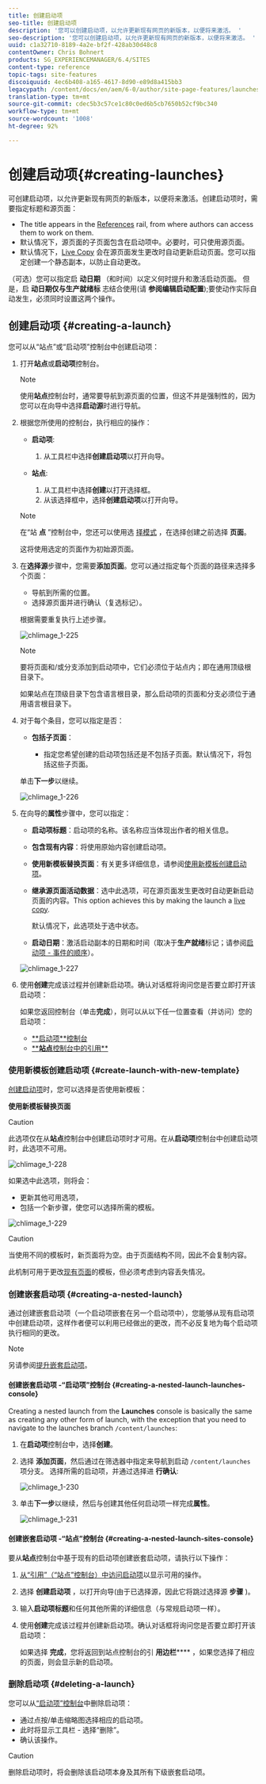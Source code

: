 ```yaml
---
title: 创建启动项
seo-title: 创建启动项
description: '您可以创建启动项，以允许更新现有网页的新版本，以便将来激活。 '
seo-description: '您可以创建启动项，以允许更新现有网页的新版本，以便将来激活。 '
uuid: c1a32710-8189-4a2e-bf2f-428ab30d48c8
contentOwner: Chris Bohnert
products: SG_EXPERIENCEMANAGER/6.4/SITES
content-type: reference
topic-tags: site-features
discoiquuid: 4ec6b408-a165-4617-8d90-e89d8a415bb3
legacypath: /content/docs/en/aem/6-0/author/site-page-features/launches
translation-type: tm+mt
source-git-commit: cdec5b3c57ce1c80c0ed6b5cb7650b52cf9bc340
workflow-type: tm+mt
source-wordcount: '1008'
ht-degree: 92%

---
```



# 创建启动项{#creating-launches}

可创建启动项，以允许更新现有网页的新版本，以便将来激活。创建启动项时，需要指定标题和源页面：

* The title appears in the [References](/help/sites-authoring/author-environment-tools.md#references) rail, from where authors can access them to work on them.
* 默认情况下，源页面的子页面包含在启动项中。必要时，可只使用源页面。
* 默认情况下，[Live Copy](/help/sites-administering/msm.md) 会在源页面发生更改时自动更新启动页面。您可以指定创建一个静态副本，以防止自动更改。

（可选）您可以指定启 **动日期** （和时间）以定义何时提升和激活启动页面。 但是，启 **动日期仅与生产就绪标** 志结合使用(请 **参阅编辑启动配置**[](/help/sites-authoring/launches-editing.md#editing-a-launch-configuration));要使动作实际自动发生，必须同时设置这两个操作。

## 创建启动项 {#creating-a-launch}

您可以从“站点”或“启动项”控制台中创建启动项：

1. 打开&#x200B;**站点**&#x200B;或&#x200B;**启动项**&#x200B;控制台。

   >[!NOTE]
   >
   >使用&#x200B;**站点**&#x200B;控制台时，通常要导航到源页面的位置，但这不并是强制性的，因为您可以在向导中选择&#x200B;**启动源**&#x200B;时进行导航。

1. 根据您所使用的控制台，执行相应的操作：

   * **启动项**:

      1. 从工具栏中选择&#x200B;**创建启动项**&#x200B;以打开向导。
   * **站点**:

      1. 从工具栏中选择&#x200B;**创建**&#x200B;以打开选择框。
      1. 从该选择框中，选择&#x200B;**创建启动项**&#x200B;以打开向导。

   >[!NOTE]
   >
   >在“站 **点** ”控制台中，您还可以使用选 [择模式](/help/sites-authoring/basic-handling.md#viewing-and-selecting-resources) ，在选择创建之前选择 **页面**。
   >
   >这将使用选定的页面作为初始源页面。

1. 在&#x200B;**选择源**&#x200B;步骤中，您需要&#x200B;**添加页面**。您可以通过指定每个页面的路径来选择多个页面：

   * 导航到所需的位置。
   * 选择源页面并进行确认（复选标记）。

   根据需要重复执行上述步骤。

   ![chlimage_1-225](assets/chlimage_1-225.png)

   >[!NOTE]
   >
   >要将页面和/或分支添加到启动项中，它们必须位于站点内；即在通用顶级根目录下。
   >
   >如果站点在顶级目录下包含语言根目录，那么启动项的页面和分支必须位于通用语言根目录下。

1. 对于每个条目，您可以指定是否：

   * **包括子页面**：

      * 指定您希望创建的启动项包括还是不包括子页面。默认情况下，将包括这些子页面。

   单击&#x200B;**下一步**&#x200B;以继续。

   ![chlimage_1-226](assets/chlimage_1-226.png)

1. 在向导的&#x200B;**属性**&#x200B;步骤中，您可以指定：

   * **启动项标题**：启动项的名称。该名称应当体现出作者的相关信息。
   * **包含现有内容**：将使用原始内容创建启动项。
   * **使用新模板替换页面**：有关更多详细信息，请参阅[使用新模板创建启动项](#create-launch-with-new-template)。
   * **继承源页面活动数据**：选中此选项，可在源页面发生更改时自动更新启动页面的内容。This option achieves this by making the launch a [live copy](/help/sites-administering/msm.md).

      默认情况下，此选项处于选中状态。

   * **启动日期**：激活启动副本的日期和时间（取决于&#x200B;**生产就绪**&#x200B;标记；请参阅[启动项 - 事件的顺序](/help/sites-authoring/launches.md#launches-the-order-of-events)）。

   ![chlimage_1-227](assets/chlimage_1-227.png)

1. 使用&#x200B;**创建**&#x200B;完成该过程并创建新启动项。确认对话框将询问您是否要立即打开该启动项：

   如果您返回控制台（单击&#x200B;**完成**），则可以从以下任一位置查看（并访问）您的启动项：

   * [**启动项&#x200B;**控制台](/help/sites-authoring/launches.md#the-launches-console)
   * [****站点**&#x200B;控制台中的引用&#x200B;**](/help/sites-authoring/launches.md#launches-in-references-sites-console)

### 使用新模板创建启动项 {#create-launch-with-new-template}

[创建启动项](/help/sites-authoring/launches-creating.md#create-launch-with-new-template)时，您可以选择是否使用新模板：

**使用新模板替换页面**

>[!CAUTION]
>
>此选项仅在从&#x200B;**站点**&#x200B;控制台中创建启动项时才可用。在从&#x200B;**启动项**&#x200B;控制台中创建启动项时，此选项不可用。

![chlimage_1-228](assets/chlimage_1-228.png)

如果选中此选项，则将会：

* 更新其他可用选项，
* 包括一个新步骤，使您可以选择所需的模板。

![chlimage_1-229](assets/chlimage_1-229.png)

>[!CAUTION]
>
>当使用不同的模板时，新页面将为空。由于页面结构不同，因此不会复制内容。
>
>此机制可用于更改[现有页面](/help/sites-authoring/managing-pages.md#creating-a-new-page)的模板，但必须考虑到内容丢失情况。

### 创建嵌套启动项 {#creating-a-nested-launch}

通过创建嵌套启动项（一个启动项嵌套在另一个启动项中），您能够从现有启动项中创建启动项，这样作者便可以利用已经做出的更改，而不必反复地为每个启动项执行相同的更改。

>[!NOTE]
>
>另请参阅[提升嵌套启动项](/help/sites-authoring/launches-promoting.md#promoting-a-nested-launch)。

#### 创建嵌套启动项 -“启动项”控制台 {#creating-a-nested-launch-launches-console}

Creating a nested launch from the **Launches** console is basically the same as creating any other form of launch, with the exception that you need to navigate to the launches branch `/content/launches`:

1. 在&#x200B;**启动项**&#x200B;控制台中，选择&#x200B;**创建**。
1. 选择 **添加页面**，然后通过在筛选器中指定来导航到启动 `/content/launches` 项分支。 选择所需的启动项，并通过选择进 **行确认**:

   ![chlimage_1-230](assets/chlimage_1-230.png)

1. 单击&#x200B;**下一步**&#x200B;以继续，然后与创建其他任何启动项一样完成&#x200B;**属性**。

   ![chlimage_1-231](assets/chlimage_1-231.png)

#### 创建嵌套启动项 -“站点”控制台 {#creating-a-nested-launch-sites-console}

要从&#x200B;**站点**&#x200B;控制台中基于现有的启动项创建嵌套启动项，请执行以下操作：

1. [从“引用”（“站点”控制台）中访问启动项](/help/sites-authoring/launches.md#launches-in-references-sites-console)以显示可用的操作。
1. 选择 **创建启动项** ，以打开向导(由于已选择源，因此它将跳过选择源 **步骤** )。

1. 输入&#x200B;**启动项标题**&#x200B;和任何其他所需的详细信息（与常规启动项一样）。

1. 使用&#x200B;**创建**&#x200B;完成该过程并创建新启动项。确认对话框将询问您是否要立即打开该启动项：

   如果选择 **完成**，您将返回到站点控制台的引 **用边栏****** ，如果您选择了相应的页面，则会显示新的启动项。

### 删除启动项 {#deleting-a-launch}

您可以从[“启动项”控制台](/help/sites-authoring/launches.md#the-launches-console)中删除启动项：

* 通过点按/单击缩略图选择相应的启动项。
* 此时将显示工具栏 - 选择“删除”。
* 确认该操作。

>[!CAUTION]
>
>删除启动项时，将会删除该启动项本身及其所有下级嵌套启动项。

